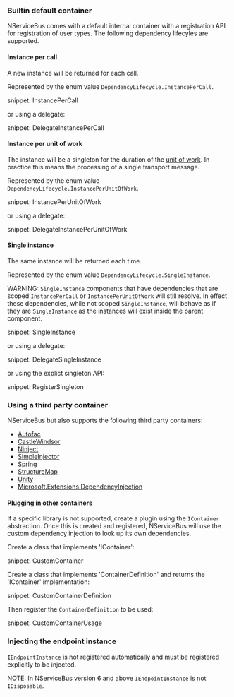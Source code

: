 ### Builtin default container

NServiceBus comes with a default internal container with a registration API for registration of user types. The following dependency lifecyles are supported.

#### Instance per call

A new instance will be returned for each call.

Represented by the enum value `DependencyLifecycle.InstancePerCall`.

snippet: InstancePerCall

or using a delegate:

snippet: DelegateInstancePerCall

#### Instance per unit of work

The instance will be a singleton for the duration of the [unit of work](/nservicebus/pipeline/unit-of-work.md). In practice this means the processing of a single transport message.

Represented by the enum value `DependencyLifecycle.InstancePerUnitOfWork`.

snippet: InstancePerUnitOfWork

or using a delegate:

snippet: DelegateInstancePerUnitOfWork

#### Single instance

The same instance will be returned each time.

Represented by the enum value `DependencyLifecycle.SingleInstance`.

WARNING: `SingleInstance` components that have dependencies that are scoped `InstancePerCall` or `InstancePerUnitOfWork` will still resolve. In effect these dependencies, while not scoped `SingleInstance`, will behave as if they are `SingleInstance` as the instances will exist inside the parent component.


snippet: SingleInstance

or using a delegate:

snippet: DelegateSingleInstance

or using the explict singleton API:

snippet: RegisterSingleton

### Using a third party container

NServiceBus but also supports the following third party containers:

* [Autofac](autofac.md)
* [CastleWindsor](castlewindsor.md)
* [Ninject](ninject.md)
* [SimpleInjector](simpleinjector.md)
* [Spring](spring.md)
* [StructureMap](structuremap.md)
* [Unity](unity.md)
* [Microsoft.Extensions.DependencyInjection](msdependencyinjection.md)

#### Plugging in other containers

If a specific library is not supported, create a plugin using the `IContainer` abstraction. Once this is created and registered, NServiceBus will use the custom dependency injection to look up its own dependencies.

Create a class that implements 'IContainer':

snippet: CustomContainer

Create a class that implements 'ContainerDefinition' and returns the 'IContainer' implementation:

snippet: CustomContainerDefinition

Then register the `ContainerDefinition` to be used:

snippet: CustomContainerUsage

### Injecting the endpoint instance

`IEndpointInstance` is not registered automatically and must be registered explicitly to be injected.

NOTE: In NServiceBus version 6 and above `IEndpointInstance` is not `IDisposable`.
